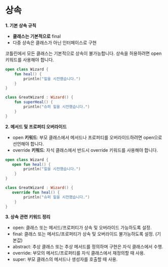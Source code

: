 # 상속

**1. 기본 상속 규칙**

- **클래스는 기본적으로** final
- 다중 상속은 클래스가 아닌 인터페이스로 구현

코틀린에서 모든 클래스는 기본적으로 상속이 불가능합니다. 상속을 허용하려면 open 키워드를 사용해야 합니다.

```kotlin
open class Wizard {
    fun heal() {
        println("힐을 시전했습니다.")
    }
}

class GreatWizard : Wizard() {
    fun superHeal() {
        println("슈퍼 힐을 시전했습니다.")
    }
}
```

**2. 메서드 및 프로퍼티 오버라이드**

- open **키워드**: 부모 클래스에서 메서드나 프로퍼티를 오버라이드하려면 open으로 선언해야 합니다.
- override **키워드**: 자식 클래스에서 반드시 override 키워드를 사용해야 합니다.

```kotlin
open class Wizard {
   open fun heal() {
        println("힐을 시전했습니다.")
    }
}

class GreatWizard : Wizard() {
   override fun heal() {
        println("슈퍼 힐을 시전했습니다.")
    }
}
```

**3. 상속 관련 키워드 정리**

- open: 클래스 또는 메서드/프로퍼티가 상속 및 오버라이드 가능하도록 설정.
- final: 클래스 또는 메서드/프로퍼티가 상속 및 오버라이드 불가능하도록 설정. (기본값)
- abstract: 추상 클래스 또는 추상 메서드를 정의하며 구현은 자식 클래스에서 수행.
- override: 부모의 메서드/프로퍼티를 자식 클래스에서 재정의할 때 사용.
- super: 부모 클래스의 메서드나 생성자를 호출할 때 사용.
